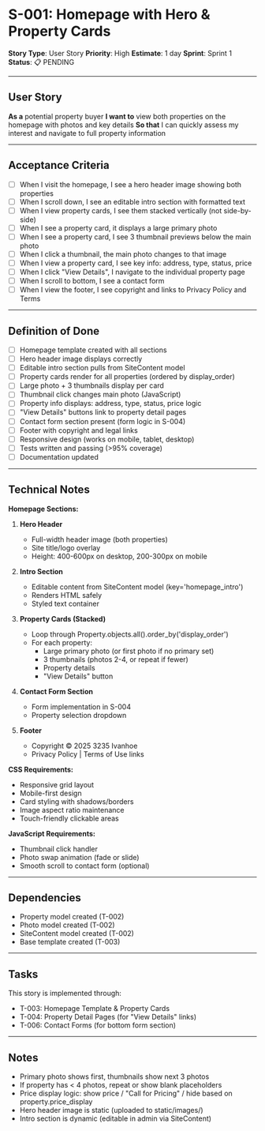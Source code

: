 # S-001: Homepage with Hero & Property Cards

**Story Type**: User Story
**Priority**: High
**Estimate**: 1 day
**Sprint**: Sprint 1
**Status**: 📋 PENDING

---

## User Story

**As a** potential property buyer
**I want to** view both properties on the homepage with photos and key details
**So that** I can quickly assess my interest and navigate to full property information

---

## Acceptance Criteria

- [ ] When I visit the homepage, I see a hero header image showing both properties
- [ ] When I scroll down, I see an editable intro section with formatted text
- [ ] When I view property cards, I see them stacked vertically (not side-by-side)
- [ ] When I see a property card, it displays a large primary photo
- [ ] When I see a property card, I see 3 thumbnail previews below the main photo
- [ ] When I click a thumbnail, the main photo changes to that image
- [ ] When I view a property card, I see key info: address, type, status, price
- [ ] When I click "View Details", I navigate to the individual property page
- [ ] When I scroll to bottom, I see a contact form
- [ ] When I view the footer, I see copyright and links to Privacy Policy and Terms

---

## Definition of Done

- [ ] Homepage template created with all sections
- [ ] Hero header image displays correctly
- [ ] Editable intro section pulls from SiteContent model
- [ ] Property cards render for all properties (ordered by display_order)
- [ ] Large photo + 3 thumbnails display per card
- [ ] Thumbnail click changes main photo (JavaScript)
- [ ] Property info displays: address, type, status, price logic
- [ ] "View Details" buttons link to property detail pages
- [ ] Contact form section present (form logic in S-004)
- [ ] Footer with copyright and legal links
- [ ] Responsive design (works on mobile, tablet, desktop)
- [ ] Tests written and passing (>95% coverage)
- [ ] Documentation updated

---

## Technical Notes

**Homepage Sections:**
1. **Hero Header**
   - Full-width header image (both properties)
   - Site title/logo overlay
   - Height: 400-600px on desktop, 200-300px on mobile

2. **Intro Section**
   - Editable content from SiteContent model (key='homepage_intro')
   - Renders HTML safely
   - Styled text container

3. **Property Cards (Stacked)**
   - Loop through Property.objects.all().order_by('display_order')
   - For each property:
     - Large primary photo (or first photo if no primary set)
     - 3 thumbnails (photos 2-4, or repeat if fewer)
     - Property details
     - "View Details" button

4. **Contact Form Section**
   - Form implementation in S-004
   - Property selection dropdown

5. **Footer**
   - Copyright © 2025 3235 Ivanhoe
   - Privacy Policy | Terms of Use links

**CSS Requirements:**
- Responsive grid layout
- Mobile-first design
- Card styling with shadows/borders
- Image aspect ratio maintenance
- Touch-friendly clickable areas

**JavaScript Requirements:**
- Thumbnail click handler
- Photo swap animation (fade or slide)
- Smooth scroll to contact form (optional)

---

## Dependencies

- Property model created (T-002)
- Photo model created (T-002)
- SiteContent model created (T-002)
- Base template created (T-003)

---

## Tasks

This story is implemented through:
- T-003: Homepage Template & Property Cards
- T-004: Property Detail Pages (for "View Details" links)
- T-006: Contact Forms (for bottom form section)

---

## Notes

- Primary photo shows first, thumbnails show next 3 photos
- If property has < 4 photos, repeat or show blank placeholders
- Price display logic: show price / "Call for Pricing" / hide based on property.price_display
- Hero header image is static (uploaded to static/images/)
- Intro section is dynamic (editable in admin via SiteContent)
